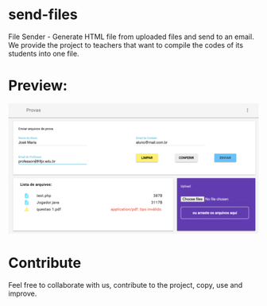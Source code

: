 # send-files
File Sender - Generate HTML file from uploaded files and send to an email. We provide the project to teachers that want to compile the codes of its students into one file.

# Preview:
![Screenshot](./Screenshot1.png)

# Contribute

Feel free to collaborate with us, contribute to the project, copy, use and improve.